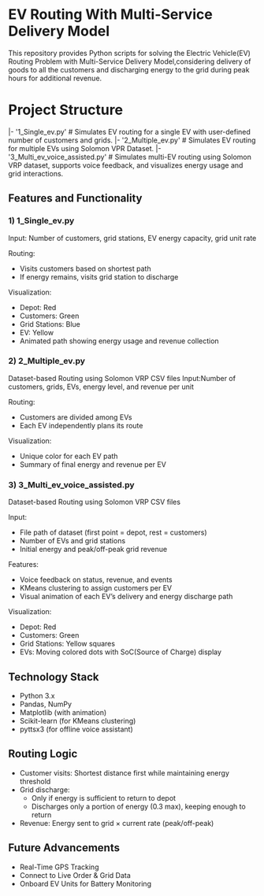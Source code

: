 # EV Routing With Multi-Service Delivery Model

This repository provides Python scripts for solving the Electric Vehicle(EV) Routing Problem with Multi-Service Delivery Model,considering delivery of goods to all the customers and discharging energy to the grid during peak hours for additional revenue.

# Project Structure

|- '1_Single_ev.py'       # Simulates EV routing for a single EV with user-defined number of customers and grids.
|- '2_Multiple_ev.py'     # Simulates EV routing for multiple EVs using Solomon VPR Dataset.
|- '3_Multi_ev_voice_assisted.py'      # Simulates multi-EV routing using Solomon VRP dataset, supports voice feedback, and visualizes energy usage and grid interactions.

## Features and Functionality

### 1) 1_Single_ev.py
Input: Number of customers, grid stations, EV energy capacity, grid unit rate

Routing:
* Visits customers based on shortest path
* If energy remains, visits grid station to discharge

Visualization:
- Depot: Red
- Customers: Green
- Grid Stations: Blue
- EV: Yellow
- Animated path showing energy usage and revenue collection

### 2) 2_Multiple_ev.py
Dataset-based Routing using Solomon VRP CSV files
Input:Number of customers, grids, EVs, energy level, and revenue per unit

Routing:
* Customers are divided among EVs
* Each EV independently plans its route

Visualization:
- Unique color for each EV path
- Summary of final energy and revenue per EV

### 3) 3_Multi_ev_voice_assisted.py
Dataset-based Routing using Solomon VRP CSV files

Input:
- File path of dataset (first point = depot, rest = customers)
- Number of EVs and grid stations
- Initial energy and peak/off-peak grid revenue

Features:
* Voice feedback on status, revenue, and events
* KMeans clustering to assign customers per EV
* Visual animation of each EV’s delivery and energy discharge path

Visualization:
- Depot: Red
- Customers: Green
- Grid Stations: Yellow squares
- EVs: Moving colored dots with SoC(Source of Charge) display

## Technology Stack
- Python 3.x
- Pandas, NumPy
- Matplotlib (with animation)
- Scikit-learn (for KMeans clustering)
- pyttsx3 (for offline voice assistant)

## Routing Logic
- Customer visits: Shortest distance first while maintaining energy threshold
- Grid discharge:
  * Only if energy is sufficient to return to depot
  * Discharges only a portion of energy (0.3 max), keeping enough to return
- Revenue:
Energy sent to grid × current rate (peak/off-peak)

## Future Advancements
- Real-Time GPS Tracking
- Connect to Live Order & Grid Data
- Onboard EV Units for Battery Monitoring











